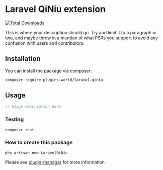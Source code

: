 # Laravel QiNiu extension

[![Total Downloads](https://img.shields.io/packagist/dt/plugins-world/laravel-qiniu.svg?style=flat-square)](https://packagist.org/packages/plugins-world/laravel-qiniu)

This is where your description should go. Try and limit it to a paragraph or two, and maybe throw in a mention of what PSRs you support to avoid any confusion with users and contributors.

## Installation

You can install the package via composer:

```bash
composer require plugins-world/laravel-qiniu
```

## Usage

``` php
// Usage description here
```

### Testing

``` bash
composer test
```

### How to create this package

`php artisan new LaravelQiNiu`

Please see [plugin-manager](https://github.com/fresns/plugin-manager) for more information.
